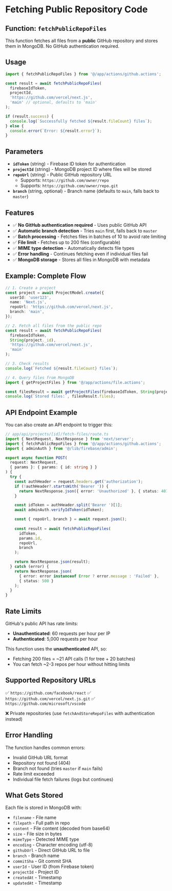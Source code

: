 # Fetching Public Repository Code

## Function: `fetchPublicRepoFiles`

This function fetches all files from a **public** GitHub repository and stores them in MongoDB. No GitHub authentication required.

## Usage

```typescript
import { fetchPublicRepoFiles } from '@/app/actions/github.actions';

const result = await fetchPublicRepoFiles(
  firebaseIdToken,
  projectId,
  'https://github.com/vercel/next.js',
  'main' // optional, defaults to 'main'
);

if (result.success) {
  console.log(`Successfully fetched ${result.fileCount} files`);
} else {
  console.error(`Error: ${result.error}`);
}
```

## Parameters

- **`idToken`** (string) - Firebase ID token for authentication
- **`projectId`** (string) - MongoDB project ID where files will be stored
- **`repoUrl`** (string) - Public GitHub repository URL
  - Supports: `https://github.com/owner/repo`
  - Supports: `https://github.com/owner/repo.git`
- **`branch`** (string, optional) - Branch name (defaults to `main`, falls back to `master`)

## Features

- ✅ **No GitHub authentication required** - Uses public GitHub API
- ✅ **Automatic branch detection** - Tries `main` first, falls back to `master`
- ✅ **Batch processing** - Fetches files in batches of 10 to avoid rate limiting
- ✅ **File limit** - Fetches up to 200 files (configurable)
- ✅ **MIME type detection** - Automatically detects file types
- ✅ **Error handling** - Continues fetching even if individual files fail
- ✅ **MongoDB storage** - Stores all files in MongoDB with metadata

## Example: Complete Flow

```typescript
// 1. Create a project
const project = await ProjectModel.create({
  userId: 'user123',
  name: 'Next.js',
  repoUrl: 'https://github.com/vercel/next.js',
  branch: 'main',
});

// 2. Fetch all files from the public repo
const result = await fetchPublicRepoFiles(
  firebaseIdToken,
  String(project._id),
  'https://github.com/vercel/next.js',
  'main'
);

// 3. Check results
console.log(`Fetched ${result.fileCount} files`);

// 4. Query files from MongoDB
import { getProjectFiles } from '@/app/actions/file.actions';

const filesResult = await getProjectFiles(firebaseIdToken, String(project._id));
console.log(`Stored files:`, filesResult.files);
```

## API Endpoint Example

You can also create an API endpoint to trigger this:

```typescript
// app/api/projects/[id]/fetch-files/route.ts
import { NextRequest, NextResponse } from 'next/server';
import { fetchPublicRepoFiles } from '@/app/actions/github.actions';
import { adminAuth } from '@/lib/firebase/admin';

export async function POST(
  request: NextRequest,
  { params }: { params: { id: string } }
) {
  try {
    const authHeader = request.headers.get('authorization');
    if (!authHeader?.startsWith('Bearer ')) {
      return NextResponse.json({ error: 'Unauthorized' }, { status: 401 });
    }

    const idToken = authHeader.split('Bearer ')[1];
    await adminAuth.verifyIdToken(idToken);

    const { repoUrl, branch } = await request.json();
    
    const result = await fetchPublicRepoFiles(
      idToken,
      params.id,
      repoUrl,
      branch
    );

    return NextResponse.json(result);
  } catch (error) {
    return NextResponse.json(
      { error: error instanceof Error ? error.message : 'Failed' },
      { status: 500 }
    );
  }
}
```

## Rate Limits

GitHub's public API has rate limits:
- **Unauthenticated**: 60 requests per hour per IP
- **Authenticated**: 5,000 requests per hour

This function uses the **unauthenticated** API, so:
- Fetching 200 files = ~21 API calls (1 for tree + 20 batches)
- You can fetch ~2-3 repos per hour without hitting limits

## Supported Repository URLs

✅ `https://github.com/facebook/react`
✅ `https://github.com/vercel/next.js.git`
✅ `https://github.com/microsoft/vscode`

❌ Private repositories (use `fetchAndStoreRepoFiles` with authentication instead)

## Error Handling

The function handles common errors:
- Invalid GitHub URL format
- Repository not found (404)
- Branch not found (tries `master` if `main` fails)
- Rate limit exceeded
- Individual file fetch failures (logs but continues)

## What Gets Stored

Each file is stored in MongoDB with:
- `filename` - File name
- `filepath` - Full path in repo
- `content` - File content (decoded from base64)
- `size` - File size in bytes
- `mimeType` - Detected MIME type
- `encoding` - Character encoding (utf-8)
- `githubUrl` - Direct GitHub URL to file
- `branch` - Branch name
- `commitSha` - Git commit SHA
- `userId` - User ID (from Firebase token)
- `projectId` - Project ID
- `createdAt` - Timestamp
- `updatedAt` - Timestamp
